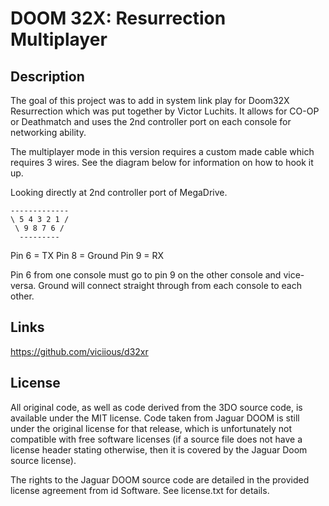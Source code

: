 # DOOM 32X: Resurrection Multiplayer

## Description

The goal of this project was to add in system link play for Doom32X Resurrection which was put together by Victor Luchits. It allows
for CO-OP or Deathmatch and uses the 2nd controller port on each console for networking ability.

The multiplayer mode in this version requires a custom made cable which requires 3 wires. See the diagram below for information
on how to hook it up.

Looking directly at 2nd controller port of MegaDrive.

```
-------------
\ 5 4 3 2 1 /
 \ 9 8 7 6 /
  ---------
```
Pin 6 = TX
Pin 8 = Ground
Pin 9 = RX

Pin 6 from one console must go to pin 9 on the other console and vice-versa. Ground will connect straight through from each console
to each other. 

## Links
https://github.com/viciious/d32xr

## License
All original code, as well as code derived from the 3DO source code, is
available under the MIT license. Code taken from Jaguar DOOM is still under the
original license for that release, which is unfortunately not compatible with
free software licenses (if a source file does not have a license header stating
otherwise, then it is covered by the Jaguar Doom source license).

The rights to the Jaguar DOOM source code are detailed in the provided license 
agreement from id Software. See license.txt for details.
